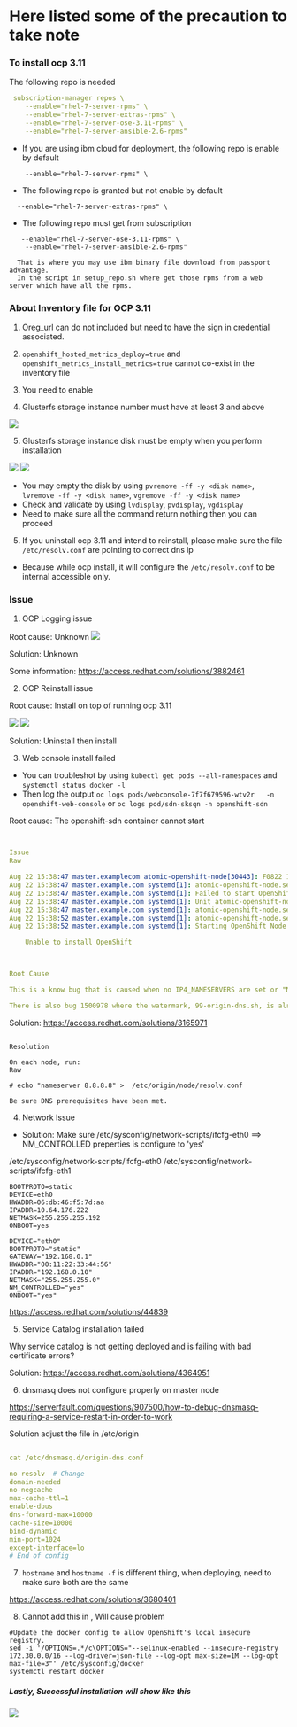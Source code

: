 # Here listed some of the precaution to take note


### To install ocp 3.11

The following repo is needed

```yaml
 subscription-manager repos \
    --enable="rhel-7-server-rpms" \
    --enable="rhel-7-server-extras-rpms" \
    --enable="rhel-7-server-ose-3.11-rpms" \
    --enable="rhel-7-server-ansible-2.6-rpms"
```

* If you are using ibm cloud for deployment, the following repo is enable by default
```
    --enable="rhel-7-server-rpms" \
```

* The following repo is granted but not enable by default

```
  --enable="rhel-7-server-extras-rpms" \
```

* The following repo must get from subscription

```
   --enable="rhel-7-server-ose-3.11-rpms" \
    --enable="rhel-7-server-ansible-2.6-rpms"
```

      That is where you may use ibm binary file download from passport advantage.
      In the script in setup_repo.sh where get those rpms from a web server which have all the rpms.


### About Inventory file for OCP 3.11

1. Oreg_url can do not included but need to have the sign in credential associated.

2.  `openshift_hosted_metrics_deploy=true` and `openshift_metrics_install_metrics=true` cannot co-exist in the inventory file

3. You need to enable 



4. Glusterfs storage instance number must have at least 3 and above

<img src="img/ocp-gluster-min-quantity.png">

5. Glusterfs storage instance disk must be empty when you perform installation

<img src="img/ocp-gluster-disk-must-empty.png">

<img src="img/ocp-gluster-disk-must-empty-1.png">

- You may empty the disk by using `pvremove -ff -y <disk name>`, `lvremove -ff -y <disk name>`, `vgremove -ff -y <disk name>`
- Check and validate by using `lvdisplay`, `pvdisplay`, `vgdisplay`
- Need to make sure all the command return nothing then you can proceed


5. If you uninstall ocp 3.11 and intend to reinstall, please make sure the file `/etc/resolv.conf` are pointing to correct dns ip

- Because while ocp install, it will configure the `/etc/resolv.conf` to be internal accessible only.






### Issue 



1. OCP Logging issue

Root cause: Unknown
<img src="img/ocp-logging-es-issue.png">

Solution: Unknown

Some information: https://access.redhat.com/solutions/3882461

2. OCP Reinstall issue

Root cause:
Install on top of running ocp 3.11

<img src="img/ocp-install-master-cannot-1.png">
<img src="img/ocp-install-master-cannot-handle.png">

Solution: 
Uninstall then install


3. Web console install failed

- You can troubleshot by using `kubectl get pods --all-namespaces` and `systemctl status docker -l`
- Then log the output `oc logs pods/webconsole-7f7f679596-wtv2r   -n openshift-web-console` or `oc logs pod/sdn-sksqn -n openshift-sdn`


Root cause: The openshift-sdn container cannot start
```yaml


Issue
Raw

Aug 22 15:38:47 master.examplecom atomic-openshift-node[30443]: F0822 15:38:47.529156   30443 start_node.go:140] could not start DNS, unable to read config file: open /etc/origin/node/resolv.conf: no such file or directory
Aug 22 15:38:47 master.example.com systemd[1]: atomic-openshift-node.service: main process exited, code=exited, status=255/n/a
Aug 22 15:38:47 master.example.com systemd[1]: Failed to start OpenShift Node.
Aug 22 15:38:47 master.example.com systemd[1]: Unit atomic-openshift-node.service entered failed state.
Aug 22 15:38:47 master.example.com systemd[1]: atomic-openshift-node.service failed.
Aug 22 15:38:52 master.example.com systemd[1]: atomic-openshift-node.service holdoff time over, scheduling restart.
Aug 22 15:38:52 master.example.com systemd[1]: Starting OpenShift Node...

    Unable to install OpenShift



Root Cause

This is a know bug that is caused when no IP4_NAMESERVERS are set or "NM_CONTROLLED=no" is set on the default interface.

There is also bug 1500978 where the watermark, 99-origin-dns.sh, is already set in resolv.conf resulting in /etc/origin/node/resolv.conf never being created.


```



Solution: 
https://access.redhat.com/solutions/3165971




```

Resolution

On each node, run:
Raw

# echo "nameserver 8.8.8.8" >  /etc/origin/node/resolv.conf

Be sure DNS prerequisites have been met.

```



4. Network Issue

- Solution:
Make sure /etc/sysconfig/network-scripts/ifcfg-eth0 ==> NM_CONTROLLED preperties is configure to 'yes'

/etc/sysconfig/network-scripts/ifcfg-eth0
/etc/sysconfig/network-scripts/ifcfg-eth1

```correct
BOOTPROTO=static
DEVICE=eth0
HWADDR=06:db:46:f5:7d:aa
IPADDR=10.64.176.222
NETMASK=255.255.255.192
ONBOOT=yes
```

```incorrect
DEVICE="eth0"
BOOTPROTO="static"
GATEWAY="192.168.0.1"
HWADDR="00:11:22:33:44:56"
IPADDR="192.168.0.10"
NETMASK="255.255.255.0"
NM_CONTROLLED="yes"
ONBOOT="yes"
```

https://access.redhat.com/solutions/44839

5. Service Catalog installation failed

Why service catalog is not getting deployed and is failing with bad certificate errors? 


Solution:
https://access.redhat.com/solutions/4364951


6. dnsmasq does not configure properly on master node

https://serverfault.com/questions/907500/how-to-debug-dnsmasq-requiring-a-service-restart-in-order-to-work

Solution adjust the file in /etc/origin
```yaml

cat /etc/dnsmasq.d/origin-dns.conf 

no-resolv  # Change
domain-needed
no-negcache
max-cache-ttl=1
enable-dbus
dns-forward-max=10000
cache-size=10000
bind-dynamic
min-port=1024
except-interface=lo
# End of config
```



7. `hostname` and `hostname -f` is different thing, when deploying, need to make sure both are the same

https://access.redhat.com/solutions/3680401

8. Cannot add this in , Will cause problem


```
#Update the docker config to allow OpenShift's local insecure registry. 
sed -i '/OPTIONS=.*/c\OPTIONS="--selinux-enabled --insecure-registry 172.30.0.0/16 --log-driver=json-file --log-opt max-size=1M --log-opt max-file=3"' /etc/sysconfig/docker
systemctl restart docker
```



##### Lastly, Successful installation will show like this


<img src="img/ocp-311-success-install.png">






